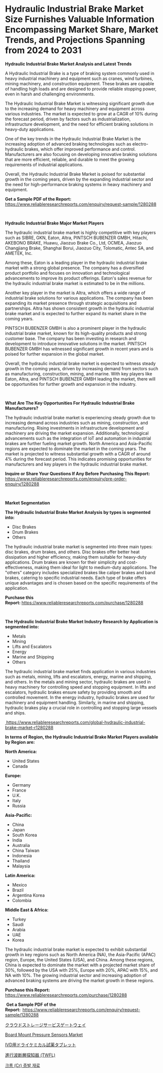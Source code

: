<p><h1>Hydraulic Industrial Brake Market Size Furnishes Valuable Information Encompassing Market Share, Market Trends, and Projections Spanning from 2024 to 2031</h1></p><p><strong>Hydraulic Industrial Brake Market Analysis and Latest Trends</strong></p>
<p><p>A Hydraulic Industrial Brake is a type of braking system commonly used in heavy industrial machinery and equipment such as cranes, wind turbines, mining machinery, and construction equipment. These brakes are capable of handling high loads and are designed to provide reliable stopping power, even in harsh and challenging environments.</p><p>The Hydraulic Industrial Brake Market is witnessing significant growth due to the increasing demand for heavy machinery and equipment across various industries. The market is expected to grow at a CAGR of 10% during the forecast period, driven by factors such as industrialization, infrastructure development, and the need for efficient braking solutions in heavy-duty applications.</p><p>One of the key trends in the Hydraulic Industrial Brake Market is the increasing adoption of advanced braking technologies such as electro-hydraulic brakes, which offer improved performance and control. Manufacturers are also focusing on developing innovative braking solutions that are more efficient, reliable, and durable to meet the growing requirements of industrial applications.</p><p>Overall, the Hydraulic Industrial Brake Market is poised for substantial growth in the coming years, driven by the expanding industrial sector and the need for high-performance braking systems in heavy machinery and equipment.</p></p>
<p><strong>Get a Sample PDF of the Report:&nbsp;</strong> <a href="https://www.reliableresearchreports.com/enquiry/request-sample/1280288">https://www.reliableresearchreports.com/enquiry/request-sample/1280288</a></p>
<p>&nbsp;</p>
<p><strong>Hydraulic Industrial Brake Major Market Players</strong></p>
<p><p>The hydraulic industrial brake market is highly competitive with key players such as SIBRE, GKN, Eaton, Altra, PINTSCH BUBENZER GMBH, Hitachi, AKEBONO BRAKE, Huawu, Jiaozuo Brake Co., Ltd, OCMEA, Jiaozuo Changjiang Brake, Shanghai Borui, Jiaozuo City, Tolomatic, Antec SA, and AMETEK, Inc.</p><p>Among these, Eaton is a leading player in the hydraulic industrial brake market with a strong global presence. The company has a diversified product portfolio and focuses on innovation and technological advancements to improve its product offerings. Eaton's sales revenue for the hydraulic industrial brake market is estimated to be in the millions.</p><p>Another key player in the market is Altra, which offers a wide range of industrial brake solutions for various applications. The company has been expanding its market presence through strategic acquisitions and partnerships. Altra has shown consistent growth in the hydraulic industrial brake market and is expected to further expand its market share in the coming years.</p><p>PINTSCH BUBENZER GMBH is also a prominent player in the hydraulic industrial brake market, known for its high-quality products and strong customer base. The company has been investing in research and development to introduce innovative solutions in the market. PINTSCH BUBENZER GMBH has witnessed significant growth in recent years and is poised for further expansion in the global market.</p><p>Overall, the hydraulic industrial brake market is expected to witness steady growth in the coming years, driven by increasing demand from sectors such as manufacturing, construction, mining, and marine. With key players like Eaton, Altra, and PINTSCH BUBENZER GMBH leading the market, there will be opportunities for further growth and expansion in the industry.</p></p>
<p>&nbsp;</p>
<p><strong>What Are The Key Opportunities For Hydraulic Industrial Brake Manufacturers?</strong></p>
<p><p>The hydraulic industrial brake market is experiencing steady growth due to increasing demand across industries such as mining, construction, and manufacturing. Rising investments in infrastructure development and machinery are driving the market expansion. Additionally, technological advancements such as the integration of IoT and automation in industrial brakes are further fueling market growth. North America and Asia-Pacific regions are expected to dominate the market in the coming years. The market is projected to witness substantial growth with a CAGR of around 4% during the forecast period. This indicates promising opportunities for manufacturers and key players in the hydraulic industrial brake market.</p></p>
<p><strong>Inquire or Share Your Questions If Any Before Purchasing This Report:</strong> <a href="https://www.reliableresearchreports.com/enquiry/pre-order-enquiry/1280288">https://www.reliableresearchreports.com/enquiry/pre-order-enquiry/1280288</a></p>
<p>&nbsp;</p>
<p><strong>Market Segmentation</strong></p>
<p><strong>The Hydraulic Industrial Brake Market Analysis by types is segmented into:</strong></p>
<p><ul><li>Disc Brakes</li><li>Drum Brakes</li><li>Others</li></ul></p>
<p><p>The hydraulic industrial brake market is segmented into three main types: disc brakes, drum brakes, and others. Disc brakes offer better heat dissipation and higher efficiency, making them suitable for heavy-duty applications. Drum brakes are known for their simplicity and cost-effectiveness, making them ideal for light to medium-duty applications. The "others" category includes specialized brakes like caliper brakes and band brakes, catering to specific industrial needs. Each type of brake offers unique advantages and is chosen based on the specific requirements of the application.</p></p>
<p><strong>Purchase this Report:&nbsp;</strong><a href="https://www.reliableresearchreports.com/purchase/1280288">https://www.reliableresearchreports.com/purchase/1280288</a></p>
<p>&nbsp;</p>
<p><strong>The Hydraulic Industrial Brake Market Industry Research by Application is segmented into:</strong></p>
<p><ul><li>Metals</li><li>Mining</li><li>Lifts and Escalators</li><li>Energy</li><li>Marine and Shipping</li><li>Others</li></ul></p>
<p><p>The hydraulic industrial brake market finds application in various industries such as metals, mining, lifts and escalators, energy, marine and shipping, and others. In the metals and mining sector, hydraulic brakes are used in heavy machinery for controlling speed and stopping equipment. In lifts and escalators, hydraulic brakes ensure safety by providing smooth and controlled movement. In the energy industry, hydraulic brakes are used for machinery and equipment handling. Similarly, in marine and shipping, hydraulic brakes play a crucial role in controlling and stopping large vessels and ships.</p></p>
<p><a href="https://www.reliableresearchreports.com/global-hydraulic-industrial-brake-market-r1280288">&nbsp;https://www.reliableresearchreports.com/global-hydraulic-industrial-brake-market-r1280288</a></p>
<p><strong>In terms of Region, the Hydraulic Industrial Brake Market Players available by Region are:</strong></p>
<p>
    <p> <strong> North America: </strong>
        <ul>
            <li>United States</li>
            <li>Canada</li>
        </ul>
        </p> 
    <p> <strong> Europe: </strong>
        <ul>
            <li>Germany</li>
            <li>France</li>
            <li>U.K.</li>
            <li>Italy</li>
            <li>Russia</li>
        </ul>
        </p> 
    <p> <strong> Asia-Pacific: </strong>
        <ul>
            <li>China</li>
            <li>Japan</li>
            <li>South Korea</li>
            <li>India</li>
            <li>Australia</li>
            <li>China Taiwan</li>
            <li>Indonesia</li>
            <li>Thailand</li>
            <li>Malaysia</li>
        </ul>
        </p> 
    <p> <strong> Latin America: </strong>
        <ul>
            <li>Mexico</li>
            <li>Brazil</li>
            <li>Argentina Korea</li>
            <li>Colombia</li>
        </ul>
        </p> 
    <p> <strong> Middle East & Africa: </strong>
        <ul>
            <li>Turkey</li>
            <li>Saudi</li>
            <li>Arabia</li>
            <li>UAE</li>
            <li>Korea</li>
        </ul>
    </p>
    </p>
<p><p>The hydraulic industrial brake market is expected to exhibit substantial growth in key regions such as North America (NA), the Asia-Pacific (APAC) region, Europe, the United States (USA), and China. Among these regions, China is expected to dominate the market with a projected market share of 30%, followed by the USA with 25%, Europe with 20%, APAC with 15%, and NA with 10%. The growing industrial sector and increasing adoption of advanced braking systems are driving the market growth in these regions.</p></p>
<p><strong>Purchase this Report: </strong><a href="https://www.reliableresearchreports.com/purchase/1280288">https://www.reliableresearchreports.com/purchase/1280288</a></p>
<p>&nbsp;<strong>Get a Sample PDF of the Report:&nbsp;&nbsp;</strong><a href="https://www.reliableresearchreports.com/enquiry/request-sample/1280288">https://www.reliableresearchreports.com/enquiry/request-sample/1280288</a></p>
<p><strong></strong></p>
<p><p><a href="https://medium.com/@lauriank/%E3%82%AF%E3%83%A9%E3%82%A6%E3%83%89%E3%82%B9%E3%83%88%E3%83%AC%E3%83%BC%E3%82%B8%E3%82%B5%E3%83%BC%E3%83%93%E3%82%B9%E3%82%B2%E3%83%BC%E3%83%88%E3%82%A6%E3%82%A7%E3%82%A4%E5%B8%82%E5%A0%B4%E8%A6%8F%E6%A8%A1-%E5%B8%82%E5%A0%B4%E5%B1%95%E6%9C%9B%E3%81%A8%E5%B8%82%E5%A0%B4%E4%BA%88%E6%B8%AC-2024%E5%B9%B4%E3%81%8B%E3%82%892031%E5%B9%B4-2bc58a3ac36f">クラウドストレージサービスゲートウェイ</a></p><p><a href="https://issuu.com/reportprime-2/docs/board-mount-pressure-sensors-market-size-2030.pptx">Board Mount Pressure Sensors Market</a></p><p><a href="https://github.com/klon646/Market-Research-Report-List-1/blob/main/834141898434.md">IVD用ドライケミカル試薬タブレット</a></p><p><a href="https://medium.com/@dominicalsop1/%E6%97%85%E8%A1%8C%E6%B3%A2%E6%95%85%E9%9A%9C%E3%83%AD%E3%82%B1%E3%83%BC%E3%82%BF%E3%83%BC-twfl-%E5%B8%82%E5%A0%B4%E3%81%AE%E8%A6%8F%E6%A8%A1%E3%81%8C-%E4%B8%96%E7%95%8C%E3%81%AE%E6%A5%AD%E7%95%8C%E3%81%AB%E3%81%8A%E3%81%91%E3%82%8B%E6%9C%80%E9%81%A9%E3%81%AA%E3%83%9E%E3%83%BC%E3%82%B1%E3%83%86%E3%82%A3%E3%83%B3%E3%82%B0%E3%83%81%E3%83%A3%E3%83%B3%E3%83%8D%E3%83%AB%E3%82%92%E6%98%8E%E3%82%89%E3%81%8B%E3%81%AB%E3%81%97%E3%81%BE%E3%81%99-b537fcfe3868">進行波断層探知器 (TWFL)</a></p><p><a href="https://medium.com/@hulk678678/%ED%81%AC%EB%A1%9C%EB%AE%B4-cr-%EC%A6%9D%EB%B0%9C-%EC%86%8C%EC%9E%AC-%EC%8B%9C%EC%9E%A5-%EC%8B%9C%EC%9E%A5-cagr-%EC%8B%9C%EC%9E%A5-%ED%8A%B8%EB%A0%8C%EB%93%9C-%EB%B0%8F-%EC%84%B1%EC%9E%A5-%EC%A0%84%EB%9E%B5%EC%97%90-%EB%8C%80%ED%95%9C-%ED%86%B5%EC%B0%B0%EB%A0%A5-d1178e45bfce">크롬 (Cr) 증발 재료</a></p></p>